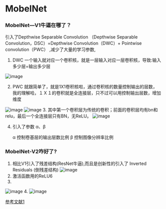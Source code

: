 # MobelNet
### MobelNet—V1牛逼在哪了？

  引入了Depthwise Separable Convolution
（Depthwise Separable Convolution，DSC）=Depthwise Convolution（DWC）+ Pointwise convolution（PWC）
,减少了大量的学习参数,
1. DWC 一个输入就对应一个卷积核，就是一层输入对应一层卷积核，导致:输入多少层=输出多少层

![image](https://git111hub.com/704494891/Classification_Net/blob/master/MobelNet_V2/ReadMe_images/DW.png)

2. PWC 就跟简单了，就是1X1卷积核啦，通过卷积核的数量控制输出的层数，
我的理解哈，１Ｘ１的卷积就是全连接层，只不过可以用控制输出层数，增加维度

![image](https://git111hub.com/704494891/Classification_Net/blob/master/MobelNet_V2/ReadMe_images/PW.png)
![image](https://git111hub.com/704494891/Classification_Net/blob/master/MobelNet_V2/ReadMe_images/DW+PW.png)
3. 其中第一个卷积层为传统的卷积；前面的卷积层均有bn和relu，最后一个全连接层只有BN，无ReLU。
![image](https://git111hub.com/704494891/Classification_Net/blob/master/MobelNet_V2/ReadMe_images/jiegou.png)

4. 引入了参数 α、β

    α 控制卷基层的输出层数比例
    β 控制图像分辨率比例
    

### MobelNet-V2咋好了?
1. 相比V1引入了残差结构(ResNet牛逼),而且是创新性的引入了 Inverted Residuals (倒残差结构)
![image](https://git111hub.com/704494891/Classification_Net/blob/master/MobelNet_V2/ReadMe_images/Inverted-Residuals.png)
2. 激活函数用的ReLU6
3. 
![image](https://git111hub.com/704494891/Classification_Net/blob/master/MobelNet_V2/ReadMe_images/V2-cancha.png)
4. 
![image](https://git111hub.com/704494891/Classification_Net/blob/master/MobelNet_V2/ReadMe_images/all-jiegou-v2.png)






[参考文献1](https://www.cnblogs.com/darkknightzh/p/9410540.html)
